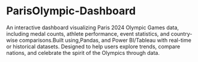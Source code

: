 # ParisOlympic-Dashboard
An interactive dashboard visualizing Paris 2024 Olympic Games data, including medal counts, athlete performance, event statistics, and country-wise comparisons.Built using,Pandas, and Power BI/Tableau with real-time or historical datasets. Designed to help users explore trends, compare nations, and celebrate the spirit of the Olympics through data.
